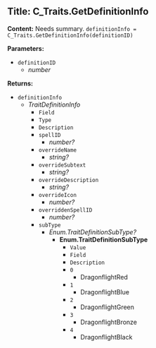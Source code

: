 ## Title: C_Traits.GetDefinitionInfo

**Content:**
Needs summary.
`definitionInfo = C_Traits.GetDefinitionInfo(definitionID)`

**Parameters:**
- `definitionID`
  - *number*

**Returns:**
- `definitionInfo`
  - *TraitDefinitionInfo*
    - `Field`
    - `Type`
    - `Description`
    - `spellID`
      - *number?*
    - `overrideName`
      - *string?*
    - `overrideSubtext`
      - *string?*
    - `overrideDescription`
      - *string?*
    - `overrideIcon`
      - *number?*
    - `overriddenSpellID`
      - *number?*
    - `subType`
      - *Enum.TraitDefinitionSubType?*
        - **Enum.TraitDefinitionSubType**
          - `Value`
          - `Field`
          - `Description`
          - `0`
            - DragonflightRed
          - `1`
            - DragonflightBlue
          - `2`
            - DragonflightGreen
          - `3`
            - DragonflightBronze
          - `4`
            - DragonflightBlack